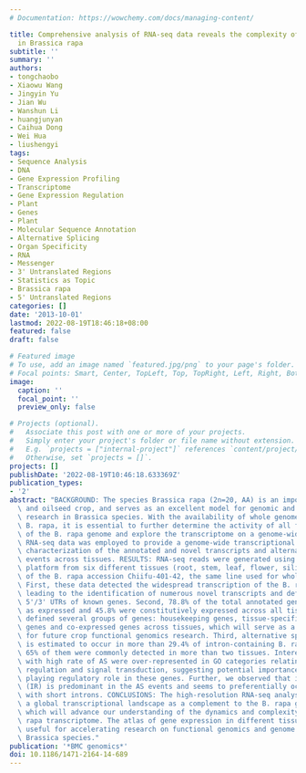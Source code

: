 ```yaml
---
# Documentation: https://wowchemy.com/docs/managing-content/

title: Comprehensive analysis of RNA-seq data reveals the complexity of the transcriptome
  in Brassica rapa
subtitle: ''
summary: ''
authors:
- tongchaobo
- Xiaowu Wang
- Jingyin Yu
- Jian Wu
- Wanshun Li
- huangjunyan
- Caihua Dong
- Wei Hua
- liushengyi
tags:
- Sequence Analysis
- DNA
- Gene Expression Profiling
- Transcriptome
- Gene Expression Regulation
- Plant
- Genes
- Plant
- Molecular Sequence Annotation
- Alternative Splicing
- Organ Specificity
- RNA
- Messenger
- 3' Untranslated Regions
- Statistics as Topic
- Brassica rapa
- 5' Untranslated Regions
categories: []
date: '2013-10-01'
lastmod: 2022-08-19T18:46:18+08:00
featured: false
draft: false

# Featured image
# To use, add an image named `featured.jpg/png` to your page's folder.
# Focal points: Smart, Center, TopLeft, Top, TopRight, Left, Right, BottomLeft, Bottom, BottomRight.
image:
  caption: ''
  focal_point: ''
  preview_only: false

# Projects (optional).
#   Associate this post with one or more of your projects.
#   Simply enter your project's folder or file name without extension.
#   E.g. `projects = ["internal-project"]` references `content/project/deep-learning/index.md`.
#   Otherwise, set `projects = []`.
projects: []
publishDate: '2022-08-19T10:46:18.633369Z'
publication_types:
- '2'
abstract: "BACKGROUND: The species Brassica rapa (2n=20, AA) is an important vegetable\
  \ and oilseed crop, and serves as an excellent model for genomic and evolutionary\
  \ research in Brassica species. With the availability of whole genome sequence of\
  \ B. rapa, it is essential to further determine the activity of all functional elements\
  \ of the B. rapa genome and explore the transcriptome on a genome-wide scale. Here,\
  \ RNA-seq data was employed to provide a genome-wide transcriptional landscape and\
  \ characterization of the annotated and novel transcripts and alternative splicing\
  \ events across tissues. RESULTS: RNA-seq reads were generated using the Illumina\
  \ platform from six different tissues (root, stem, leaf, flower, silique and callus)\
  \ of the B. rapa accession Chiifu-401-42, the same line used for whole genome sequencing.\
  \ First, these data detected the widespread transcription of the B. rapa genome,\
  \ leading to the identification of numerous novel transcripts and definition of\
  \ 5'/3' UTRs of known genes. Second, 78.8% of the total annotated genes were detected\
  \ as expressed and 45.8% were constitutively expressed across all tissues. We further\
  \ defined several groups of genes: housekeeping genes, tissue-specific expressed\
  \ genes and co-expressed genes across tissues, which will serve as a valuable repository\
  \ for future crop functional genomics research. Third, alternative splicing (AS)\
  \ is estimated to occur in more than 29.4% of intron-containing B. rapa genes, and\
  \ 65% of them were commonly detected in more than two tissues. Interestingly, genes\
  \ with high rate of AS were over-represented in GO categories relating to transcriptional\
  \ regulation and signal transduction, suggesting potential importance of AS for\
  \ playing regulatory role in these genes. Further, we observed that intron retention\
  \ (IR) is predominant in the AS events and seems to preferentially occurred in genes\
  \ with short introns. CONCLUSIONS: The high-resolution RNA-seq analysis provides\
  \ a global transcriptional landscape as a complement to the B. rapa genome sequence,\
  \ which will advance our understanding of the dynamics and complexity of the B.\
  \ rapa transcriptome. The atlas of gene expression in different tissues will be\
  \ useful for accelerating research on functional genomics and genome evolution in\
  \ Brassica species."
publication: '*BMC genomics*'
doi: 10.1186/1471-2164-14-689
---
```

